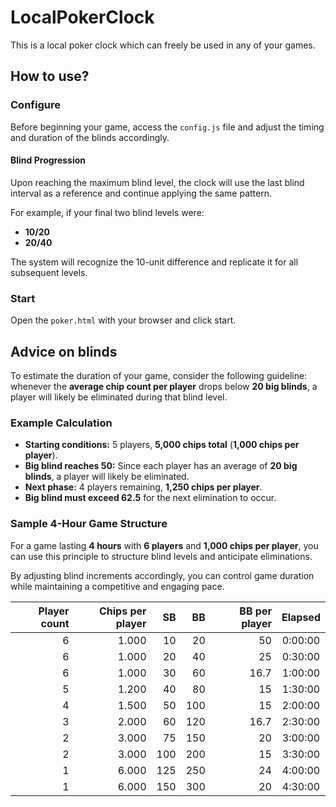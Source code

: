 # LocalPokerClock
This is a local poker clock which can freely be used in any of your games.

## How to use?
### Configure
Before beginning your game, access the `config.js` file and adjust the timing and duration of the blinds accordingly.

#### Blind Progression

Upon reaching the maximum blind level, the clock will use the last blind interval as a reference and continue applying the same pattern.

For example, if your final two blind levels were:

- **10/20**
- **20/40**

The system will recognize the 10-unit difference and replicate it for all subsequent levels.

### Start
Open the `poker.html` with your browser and click start.

## Advice on blinds

To estimate the duration of your game, consider the following guideline: whenever the **average chip count per player** drops below **20 big blinds**, a player will likely be eliminated during that blind level.

### Example Calculation

- **Starting conditions:** 5 players, **5,000 chips total** (**1,000 chips per player**).
- **Big blind reaches 50:** Since each player has an average of **20 big blinds**, a player will likely be eliminated.
- **Next phase:** 4 players remaining, **1,250 chips per player**.
- **Big blind must exceed 62.5** for the next elimination to occur.

### Sample 4-Hour Game Structure

For a game lasting **4 hours** with **6 players** and **1,000 chips per player**, you can use this principle to structure blind levels and anticipate eliminations.

By adjusting blind increments accordingly, you can control game duration while maintaining a competitive and engaging pace.

| Player count | Chips per player |   SB |  BB | BB per player | Elapsed |
|-------------:|-----------------:|-----:|----:|--------------:|:-------:|
|            6 |            1.000 |   10 |  20 |            50 | 0:00:00 |
|            6 |            1.000 |   20 |  40 |            25 | 0:30:00 |
|            6 |            1.000 |   30 |  60 |          16.7 | 1:00:00 |
|            5 |            1.200 |   40 |  80 |            15 | 1:30:00 |
|            4 |            1.500 |   50 | 100 |            15 | 2:00:00 |
|            3 |            2.000 |   60 | 120 |          16.7 | 2:30:00 |
|            2 |            3.000 |   75 | 150 |            20 | 3:00:00 |
|            2 |            3.000 |  100 | 200 |            15 | 3:30:00 |
|            1 |            6.000 |  125 | 250 |            24 | 4:00:00 |
|            1 |            6.000 |  150 | 300 |            20 | 4:30:00 |